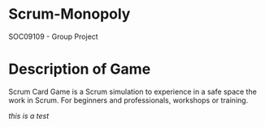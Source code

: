 # Scrum-Monopoly
SOC09109 - Group Project
# Description of Game
Scrum Card Game is a Scrum simulation to experience in a safe space the work in Scrum. 
For beginners and professionals, workshops or training.


*this is a test*